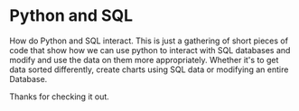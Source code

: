 # Python and SQL
How do Python and SQL interact. This is just a gathering of short pieces of code that show how we can use python to interact with SQL databases and modify and use the data on them more appropriately. Whether it's to get data sorted differently, create charts using SQL data or modifying an entire Database.

Thanks for checking it out.
